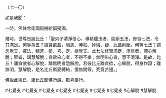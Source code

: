 （七一〇）

如是我聞：

一時，佛住舍衛國祇樹給孤獨園。

爾時，世尊告諸比丘：「聖弟子清淨信心，專精聽法者，能斷五法，修習七法，令其滿足。何等為五？謂貪欲蓋，瞋恚、睡眠、掉悔、疑，此蓋則斷。何等七法？謂念覺支，擇法、精進、猗、喜、定、捨覺支。此七法修習滿足，淨信者，謂心解脫；智者，謂慧解脫；貪欲染心者，不得不樂；無明染心者，慧不清淨。是故，比丘！離貪欲者心解脫，離無明者慧解脫。若彼比丘離貪欲，心解脫，得身作證；離無明，慧解脫，是名比丘斷愛縛結，慢無間等，究竟苦邊。」

佛說此經已，諸比丘聞佛所說，歡喜奉行。



#七覺支
#七覺支
#七覺支
#七覺支
#七覺支
#七覺支
#七覺支
#心解脫
#慧解脫
